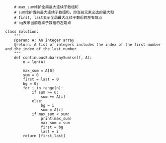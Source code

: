         # max_sum维护全局最大连续子数组和
        # sum维护当前最大连续子数组和，即当前元素必选的最大和
        # first, last表示全局最大连续子数组的左右端点
        # bg表示当前连续子数组的左端点
```
class Solution:
    """
    @param: A: An integer array
    @return: A list of integers includes the index of the first number and the index of the last number
    """
    def continuousSubarraySum(self, A):
        n = len(A)

        max_sum = A[0]
        sum = 0
        first = last = 0
        bg = 0;
        for i in range(n):
            if sum >= 0:
                sum += A[i]
            else:
                bg = i
                sum = A[i]
            if max_sum < sum:
                print(max_sum)
                max_sum = sum
                first = bg
                last = i
        return [first,last]
```

